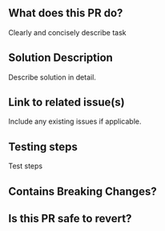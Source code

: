 ## What does this PR do?
Clearly and concisely describe task

## Solution Description
Describe solution in detail.

## Link to related issue(s)
Include any existing issues if applicable.

## Testing steps
Test steps

## Contains Breaking Changes?

## Is this PR safe to revert?
